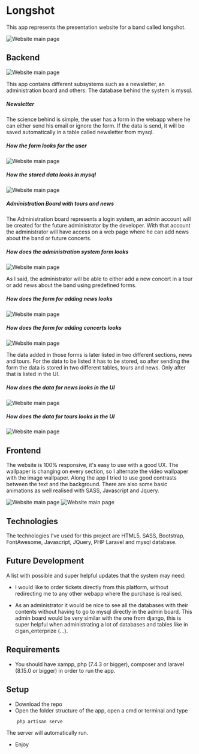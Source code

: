 # Longshot

This app represents the presentation website for a band called longshot.

![Website main page](longshot_documentation/picture_1.png)

## Backend

![Website main page](longshot_documentation/picture_5.png)

This app contains different subsystems such as a newsletter, an administration
board and others. The database behind the system is mysql.

##### Newsletter

The science behind is simple, the user has a form in the webapp where he can either send his email or ignore
the form. If the data is send, it will be saved automatically in a table called newsletter from mysql.

##### How the form looks for the user

![Website main page](longshot_documentation/picture_2.png)

##### How the stored data looks in mysql

![Website main page](longshot_documentation/picture_3.png)

##### Administration Board with tours and news

The Administration board represents a login system, an admin account will be created for the 
future administrator by the developer. With that account the administrator will have access on a web 
page where he can add news about the band or future concerts.

##### How does the administration system form looks

![Website main page](longshot_documentation/picture_4.png)

As I said, the administrator will be able to either add a new concert in a tour or add news about the band
using predefined forms.

##### How does the form for adding news looks

![Website main page](longshot_documentation/picture_6.png)

##### How does the form for adding concerts looks

![Website main page](longshot_documentation/picture_8.png)

The data added in those forms is later listed in two different sections, news and tours. For the data
to be listed it has to be stored, so after sending the form the data is stored in two different tables, 
tours and news. Only after that is listed in the UI.

##### How does the data for news looks in the UI

![Website main page](longshot_documentation/picture_7.png)

##### How does the data for tours looks in the UI

![Website main page](longshot_documentation/picture_9.png)

## Frontend

The website is 100% responsive, it's easy to use with a good UX. The wallpaper is changing on every 
section, so I alternate the video wallpaper with the image wallpaper. Along the app I tried to use 
good contrasts between the text and the background. There are also some basic animations 
as well realised with SASS, Javascript and Jquery.

![Website main page](longshot_documentation/picture_10.png) ![Website main page](longshot_documentation/picture_11.png)

## Technologies

The technologies I've used for this project are HTML5, SASS, Bootstrap, FontAwesome, Javascript, JQuery,
PHP Laravel and mysql database.

## Future Development

A list with possible and super helpful updates that the system may need:

* I would like to order tickets directly from this platform, without redirecting me to any other webapp
where the purchase is realised.

* As an administrator it would be nice to see all the databases with their contents without having to go
to mysql directly in the admin board. This admin board would be very similar with the one from django, this is 
super helpful when administrating a lot of databases and tables like in cigan_enterprize (...). 

## Requirements

* You should have xampp, php (7.4.3 or bigger), composer and laravel (8.15.0 or bigger) in order to run the app.

## Setup

* Download the repo
* Open the folder structure of the app, open a cmd or terminal and type
```
    php artisan serve
```

The server will automatically run.

* Enjoy